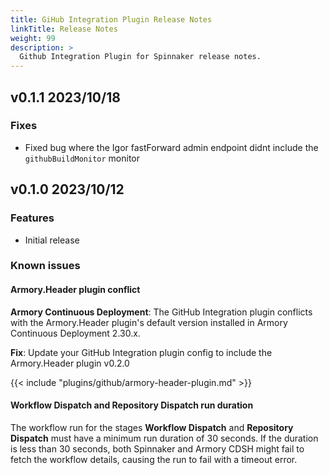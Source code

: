 ```yaml
---
title: GiHub Integration Plugin Release Notes
linkTitle: Release Notes
weight: 99
description: >
  Github Integration Plugin for Spinnaker release notes.
---
```


## v0.1.1 2023/10/18

### Fixes
- Fixed bug where the Igor fastForward admin endpoint didnt include the `githubBuildMonitor` monitor 

## v0.1.0 2023/10/12

### Features

- Initial release

### Known issues

#### Armory.Header plugin conflict

**Armory Continuous Deployment**: The GitHub Integration plugin conflicts with the Armory.Header plugin's default version installed in Armory Continuous Deployment 2.30.x. 

**Fix**: Update your GitHub Integration plugin config to include the Armory.Header plugin v0.2.0

{{< include "plugins/github/armory-header-plugin.md" >}}

#### **Workflow Dispatch** and **Repository Dispatch** run duration

The workflow run for the stages **Workflow Dispatch** and **Repository Dispatch** must have a minimum run duration of 30 seconds. If the duration is less than 30 seconds, both Spinnaker and Armory CDSH might fail to fetch the workflow details, causing the run to fail with a timeout error.
